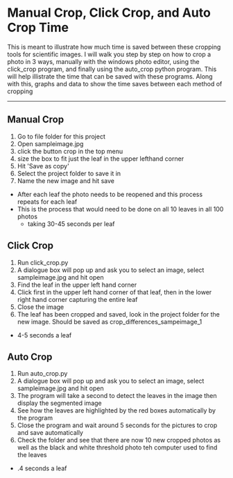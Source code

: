 # Manual Crop, Click Crop, and Auto Crop Time 


This is meant to illustrate how much time is saved between these cropping tools for scientific images. I will walk you step
by step on how to crop a photo in 3 ways, manually with the windows photo editor, using the click_crop program, and finally using the auto_crop python program. This will help illistrate the time that can be saved with these programs. Along with this, graphs and data to show the time saves between each method of cropping 


---


## Manual Crop
1. Go to file folder for this project
1. Open sampleimage.jpg 
1. click the button crop in the top menu 
1. size the box to fit just the leaf in the upper lefthand corner
1. Hit 'Save as copy'
1. Select the project folder to save it in 
1. Name the new image and hit save
- After each leaf the photo needs to be reopened and this process repeats for each leaf
- This is the process that would need to be done on all 10 leaves in all 100 photos
  - taking 30-45 seconds per leaf 

## Click Crop
1. Run click_crop.py
1. A dialogue box will pop up and ask you to select an image, select sampleimage.jpg and hit open
1. Find the leaf in the upper left hand corner 
1. Click first in the upper left hand corner of that leaf, then in the lower right hand corner capturing the entire leaf 
1. Close the image
1. The leaf has been cropped and saved, look in the project folder for the new image. Should be saved as crop_differences_sampeimage_1
- 4-5 seconds a leaf 

## Auto Crop
1. Run auto_crop.py
1. A dialogue box will pop up and ask you to select an image, select sampleimage.jpg and hit open
1. The program will take a second to detect the leaves in the image then display the segmented image 
1. See how the leaves are highlighted by the red boxes automatically by the program 
1. Close the program and wait around 5 seconds for the pictures to crop and save automatically 
1. Check the folder and see that there are now 10 new cropped photos as well as the black and white threshold photo teh computer used to find the leaves 
- .4 seconds a leaf 
